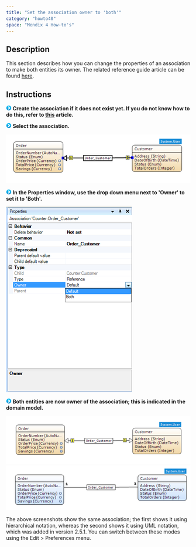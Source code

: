 ```yaml
---
title: "Set the association owner to 'both'"
category: "howto40"
space: "Mendix 4 How-to's"
---
```

## Description

This section describes how you can change the properties of an association to make both entities its owner. The related reference guide article can be found [here](https://world.mendix.com/pages/releaseview.action?pageId=9208493).

## Instructions

![](attachments/819203/917932.png) **Create the association if it does not exist yet. If you do not know how to do this, refer to [this](create-an-association) article.**

![](attachments/819203/917932.png) **Select the association.**

![](attachments/2621539/2752573.png)

![](attachments/819203/917932.png) **In the Properties window, use the drop down menu next to 'Owner' to set it to 'Both'.**

![](attachments/2621539/2752572.png)

![](attachments/819203/917932.png) **Both entities are now owner of the association; this is indicated in the domain model.**

![](attachments/2621539/2752567.png)
![](attachments/2621539/2752566.png)

The above screenshots show the same association; the first shows it using hierarchical notation, whereas the second shows it using UML notation, which was added in version 2.5.1\. You can switch between these modes using the Edit > Preferences menu.

